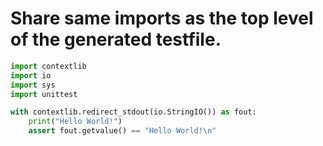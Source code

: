 # Share same imports as the top level of the generated testfile.


```python
import contextlib
import io
import sys
import unittest
```

```python
with contextlib.redirect_stdout(io.StringIO()) as fout:
    print("Hello World!")
    assert fout.getvalue() == "Hello World!\n"
```


